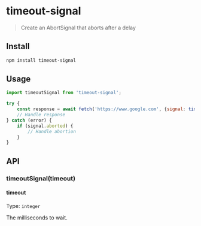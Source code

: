 # timeout-signal

> Create an AbortSignal that aborts after a delay

## Install

```sh
npm install timeout-signal
```

## Usage

```js
import timeoutSignal from 'timeout-signal';

try {
	const response = await fetch('https://www.google.com', {signal: timeoutSignal(5000)});
	// Handle response
} catch (error) {
	if (signal.aborted) {
		// Handle abortion
	}
}
```

## API

### timeoutSignal(timeout)

#### timeout

Type: `integer`

The milliseconds to wait.
